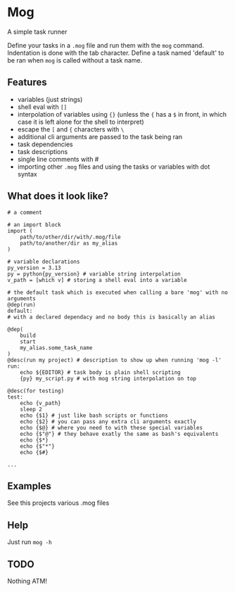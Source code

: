# Mog

A simple task runner

Define your tasks in a `.mog` file and run them with the `mog` command. Indentation is done with the tab character. Define a task named 'default' to be ran when `mog` is called without a task name.


## Features

- variables (just strings)
- shell eval with `[]`
- interpolation of variables using `{}` (unless the `{` has a `$` in front, in which case it is left alone for the shell to interpret)
- escape the `[` and `{` characters with `\`
- additional cli arguments are passed to the task being ran
- task dependencies
- task descriptions
- single line comments with #
- importing other `.mog` files and using the tasks or variables with dot syntax


## What does it look like?

```
# a comment

# an import block
import (
	path/to/other/dir/with/.mog/file
	path/to/another/dir as my_alias
)

# variable declarations
py_version = 3.13
py = python{py_version} # variable string interpolation
v_path = [which v] # storing a shell eval into a variable

# the default task which is executed when calling a bare 'mog' with no arguments
@dep(run)
default:
# with a declared dependacy and no body this is basically an alias

@dep(
	build
	start
	my_alias.some_task_name
)
@desc(run my project) # description to show up when running 'mog -l'
run:
	echo ${EDITOR} # task body is plain shell scripting
	{py} my_script.py # with mog string interpolation on top

@desc(for testing)
test:
	echo {v_path}
	sleep 2
	echo {$1} # just like bash scripts or functions
	echo {$2} # you can pass any extra cli arguments exactly
	echo {$@} # where you need to with these special variables
	echo {$"@"} # they behave exatly the same as bash's equivalents
	echo {$*}
	echo {$"*"}
	echo {$#}

...
```


## Examples

See this projects various .mog files


## Help

Just run `mog -h`


## TODO

Nothing ATM!

